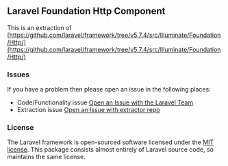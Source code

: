 ## Laravel Foundation Http Component

This is an extraction of [https://github.com/laravel/framework/tree/v5.7.4/src/Illuminate/Foundation/Http/](https://github.com/laravel/framework/tree/v5.7.4/src/Illuminate/Foundation/Http/)


### Issues

If you have a problem then please open an issue in the following places:

* Code/Functionality issue [Open an Issue with the Laravel Team](https://github.com/laravel/framework/issues/new/choose)
* Extraction issue [Open an Issue with extractor repo](https://github.com/laravel-foundation/readme/issues/new)


### License

The Laravel framework is open-sourced software licensed under the [MIT license](http://opensource.org/licenses/MIT). This package consists almost entirely of Laravel source code, so maintains the same license.
